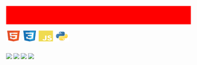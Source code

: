 <div style="background: red; height: 50px;">

</div>

<br>

<div>
	<img alt="HTML" height="30" width="40" src="https://raw.githubusercontent.com/devicons/devicon/master/icons/html5/html5-original.svg">
	<img alt="CSS" height="30" width="40" src="https://raw.githubusercontent.com/devicons/devicon/master/icons/css3/css3-original.svg">
	<img alt="JS" height="30" width="40" src="https://raw.githubusercontent.com/devicons/devicon/master/icons/javascript/javascript-plain.svg">
	<img alt="Python" height="30" width="40" src="https://raw.githubusercontent.com/devicons/devicon/master/icons/python/python-original.svg">
</div>

##

<div>
 <a href="https://instagram.com/eu-erickfernandes" target="_blank"><img src="https://img.shields.io/badge/-Instagram-%23E4405F?style=for-the-badge&logo=instagram&logoColor=white" target="_blank"></a>
  <a href="https://www.linkedin.com/in/fernandes-erick/" target="_blank"><img src="https://img.shields.io/badge/-LinkedIn-%230077B5?style=for-the-badge&logo=linkedin&logoColor=white" target="_blank"></a>
  <a href="https://www.behance.net/erickfernandes5" target="_blank"><img src="https://img.shields.io/badge/-Behance-blue?style=for-the-badge&logo=behance&logoColor=white" target="_blank"></a>
  <a href = "mailto:erickfernandess2@gmail.com"><img src="https://img.shields.io/badge/-Gmail-%23333?style=for-the-badge&logo=gmail&logoColor=white" target="_blank"></a>

</div>
